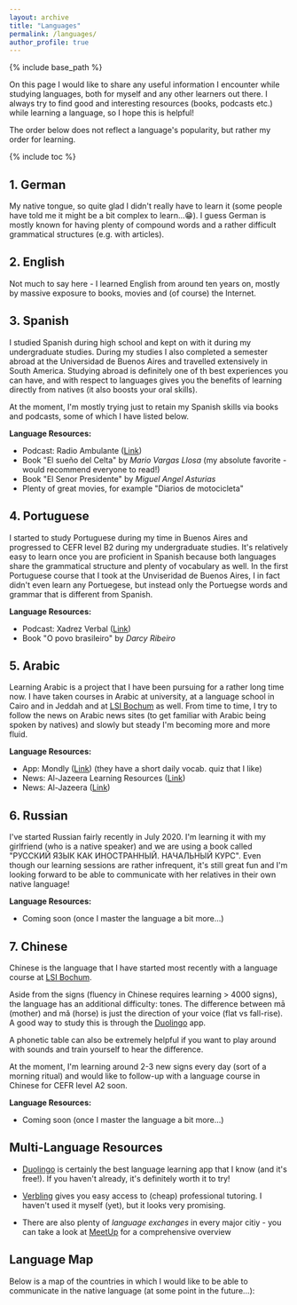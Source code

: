 ```yaml
---
layout: archive
title: "Languages"
permalink: /languages/
author_profile: true
---
```


{% include base_path %}

On this page I would like to share any useful information I encounter while studying languages, both for myself and any other learners out there. I always try to find good and interesting resources (books, podcasts etc.) while learning a language, so I hope this is helpful!

The order below does not reflect a language's popularity, but rather my order for learning.

{% include toc %}

## 1. German

My native tongue, so quite glad I didn't really have to learn it (some people have told me it might be a bit complex to learn...😁). I guess German is mostly known for having plenty of compound words and a rather difficult grammatical structures (e.g. with articles). 

## 2. English

Not much to say here - I learned English from around ten years on, mostly by massive exposure to books, movies and (of course) the Internet. 

## 3. Spanish

I studied Spanish during high school and kept on with it during my undergraduate studies. During my studies I also completed a semester abroad at the Universidad de Buenos Aires and travelled extensively in South America. Studying abroad is definitely one of th best experiences you can have, and with respect to languages gives you the benefits of learning directly from natives (it also boosts your oral skills).

At the moment, I'm mostly trying just to retain my Spanish skills via books and podcasts, some of which I have listed below.

**Language Resources:**
* Podcast: Radio Ambulante ([Link](https://radioambulante.org))
* Book "El sueño del Celta" by *Mario Vargas Llosa* (my absolute favorite - would recommend everyone to read!)
* Book "El Senor Presidente" by *Miguel Angel Asturias*
* Plenty of great movies, for example "Diarios de motocicleta"

## 4. Portuguese

I started to study Portuguese during my time in Buenos Aires and progressed to CEFR level B2 during my undergraduate studies. It's relatively easy to learn once you are proficient in Spanish because both languages share the grammatical structure and plenty of vocabulary as well. In the first Portuguese course that I took at the Unviseridad de Buenos Aires, I in fact didn't even learn any Portuegese, but instead only the Portuegse words and grammar that is different from Spanish.

**Language Resources:**
* Podcast: Xadrez Verbal ([Link](https://xadrezverbal.com))
* Book "O povo brasileiro" by *Darcy Ribeiro*

## 5. Arabic

Learning Arabic is a  project that I have been pursuing for a rather long time now. I have taken courses in Arabic at university, at a language school in Cairo and in Jeddah and at [LSI Bochum](https://www.lsi-bochum.de) as well. From time to time, I try to follow the news on Arabic news sites (to get familiar with Arabic being spoken by natives) and slowly but steady I'm becoming more and more fluid.


**Language Resources:**
* App: Mondly ([Link](https://www.mondly.com)) (they have a short daily vocab. quiz that I like)
* News: Al-Jazeera Learning Resources ([Link](https://learning.aljazeera.net/en))
* News: Al-Jazeera ([Link](http://www.aljazeera.net/portal))

## 6. Russian
I've started Russian fairly recently in July 2020. I'm learning it with my girlfriend (who is a native speaker) and we are using a book called "РУССКИЙ ЯЗЫК КАК ИНОСТРАННЫЙ. НАЧАЛЬНЫЙ КУРС". Even though our learning sessions are rather infrequent, it's still great fun and I'm looking forward to be able to communicate with her relatives in their own native language!

**Language Resources:**
* Coming soon (once I master the language a bit more...)

## 7. Chinese

Chinese is the language that I have started most recently with a language course at [LSI Bochum](https://www.lsi-bochum.de).

Aside from the signs (fluency in Chinese requires learning > 4000 signs), the language has an additional difficulty: tones. The difference between mā (mother) and mǎ (horse) is just the direction of your voice (flat vs fall-rise). A good way to study this is through the [Duolingo](https://duolingo.com) app.

A phonetic table can also be extremely helpful if you want to play around with sounds and train yourself to hear the difference.

At the moment, I'm learning around 2-3 new signs every day (sort of a morning ritual) and would like to follow-up with a language course in Chinese for CEFR level A2 soon.

**Language Resources:**
* Coming soon (once I master the language a bit more...)


## Multi-Language Resources
* [Duolingo](https://duolingo.com) is certainly the best language learning app that I know (and it's free!). If you haven't already, it's definitely worth it to try!

* [Verbling](https://www.verbling.com) gives you easy access to (cheap) professional tutoring. I haven't used it myself (yet), but it looks very promising.

* There are also plenty of *language exchanges* in every major citiy - you can take a look at [MeetUp](https://www.meetup.com) for a comprehensive overview

## Language Map
Below is a map of the countries in which I would like to be able to communicate in the native language (at some point in the future...):

<html>
  <link rel="stylesheet" href="/files/jquery-jvectormap-2.0.5.css" type="text/css" media="screen"/>
  <script src="/files/jquery-3.4.1.min.js"></script>
  <script src="/files/jquery-jvectormap-2.0.5.min.js"></script>
  <script src="/files/jquery-jvectormap-world-mill.js"></script>

  <div id="map" style="width: 600px; height: 400px"></div>

<script type="text/javascript" src="/files/language_map.js"></script>

</html>